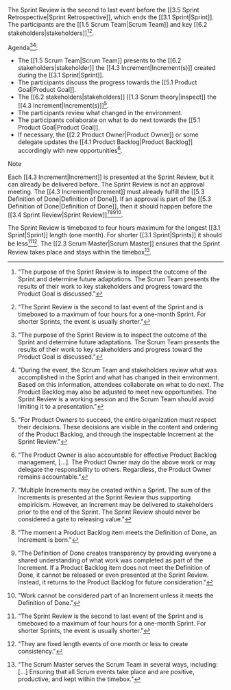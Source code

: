 The Sprint Review is the second to last event before the [[3.5 Sprint Retrospective|Sprint Retrospective]], which ends the [[3.1 Sprint|Sprint]]. The participants are the [[1.5 Scrum Team|Scrum Team]] and key [[6.2 stakeholders|stakeholders]][^purpose-sprint-review][^sprint-review-second-last]. 

Agenda[^purpose-sprint-review][^during-the-event]:
- The [[1.5 Scrum Team|Scrum Team]] presents to the [[6.2 stakeholders|stakeholder]] the [[4.3 Increment|Increment(s)]] created during the [[3.1 Sprint|Sprint]].
- The participants discuss the progress towards the [[5.1 Product Goal|Product Goal]].
- The [[6.2 stakeholders|stakeholders]] [[1.3 Scrum theory|inspect]] the [[4.3 Increment|Increment(s)]][^for-po-succeed].
- The participants review what changed in the environment.
- The participants collaborate on what to do next towards the [[5.1 Product Goal|Product Goal]].
- If necessary, the [[2.2 Product Owner|Product Owner]] or some delegate updates the [[4.1 Product Backlog|Product Backlog]] accordingly with new opportunities[^po-accountable-product-backlog].

[^purpose-sprint-review]: "The purpose of the Sprint Review is to inspect the outcome of the Sprint and determine future adaptations. The Scrum Team presents the results of their work to key stakeholders and progress toward the Product Goal is discussed."[^scrum-guide-2020]

[^during-the-event]: "During the event, the Scrum Team and stakeholders review what was accomplished in the Sprint and what has changed in their environment. Based on this information, attendees collaborate on what to do next. The Product Backlog may also be adjusted to meet new opportunities. The Sprint Review is a working session and the Scrum Team should avoid limiting it to a presentation."[^scrum-guide-2020]

[^sprint-review-second-last]: "The Sprint Review is the second to last event of the Sprint and is timeboxed to a maximum of four hours for a one-month Sprint. For shorter Sprints, the event is usually shorter."[^scrum-guide-2020]

[^for-po-succeed]:"For Product Owners to succeed, the entire organization must respect their decisions. These decisions are visible in the content and ordering of the Product Backlog, and through the inspectable Increment at the Sprint Review."[^scrum-guide-2020]

[^po-accountable-product-backlog]: "The Product Owner is also accountable for effective Product Backlog management, \[...\]. The Product Owner may do the above work or may delegate the responsibility to others. Regardless, the Product Owner remains accountable."[^scrum-guide-2020]

> [!note]
> Each [[4.3 Increment|Increment]] is presented at the Sprint Review, but it can already be delivered before. The Sprint Review is not an approval meeting. The [[4.3 Increment|Increment]] must already fulfill the [[5.3 Definition of Done|Definition of Done]]. If an approval is part of the [[5.3 Definition of Done|Definition of Done]], then it should happen before the [[3.4 Sprint Review|Sprint Review]][^multiple-increments][^pbi-dod][^dod-creates-transparency][^work-cannot-be].

[^multiple-increments]: "Multiple Increments may be created within a Sprint. The sum of the Increments is presented at the Sprint Review thus supporting empiricism. However, an Increment may be delivered to stakeholders prior to the end of the Sprint. The Sprint Review should never be considered a gate to releasing value."[^scrum-guide-2020]
[^pbi-dod]: "The moment a Product Backlog item meets the Definition of Done, an Increment is born."[^scrum-guide-2020]
[^dod-creates-transparency]: "The Definition of Done creates transparency by providing everyone a shared understanding of what work was completed as part of the Increment. If a Product Backlog item does not meet the Definition of Done, it cannot be released or even presented at the Sprint Review. Instead, it returns to the Product Backlog for future consideration."[^scrum-guide-2020]
[^work-cannot-be]: "Work cannot be considered part of an Increment unless it meets the Definition of Done."[^scrum-guide-2020]

The Sprint Review is timeboxed to four hours maximum for the longest [[3.1 Sprint|Sprint]] length (one month). For shorter [[3.1 Sprint|Sprints]] it should be less[^sprint-review-second-last][^sprint-length]. The [[2.3 Scrum Master|Scrum Master]] ensures that the Sprint Review takes place and stays within the timebox[^scrum-master-events].

[^sprint-length]: "They are fixed length events of one month or less to create consistency."[^scrum-guide-2020]
[^scrum-master-events]:"The Scrum Master serves the Scrum Team in several ways, including: \[...\] Ensuring that all Scrum events take place and are positive, productive, and kept within the timebox."[^scrum-guide-2020]

[^scrum-guide-2020]: [[1.2 Scrum Guide|Scrum Guide (2020)]]
